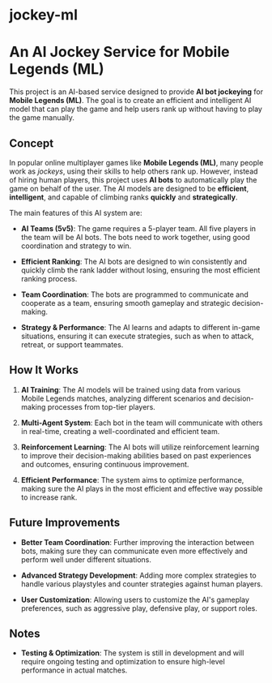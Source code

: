 # jockey-ml

# An AI Jockey Service for Mobile Legends (ML)

This project is an AI-based service designed to provide **AI bot jockeying** for **Mobile Legends (ML)**. The goal is to create an efficient and intelligent AI model that can play the game and help users rank up without having to play the game manually.

## Concept

In popular online multiplayer games like **Mobile Legends (ML)**, many people work as *jockeys*, using their skills to help others rank up. However, instead of hiring human players, this project uses **AI bots** to automatically play the game on behalf of the user. The AI models are designed to be **efficient**, **intelligent**, and capable of climbing ranks **quickly** and **strategically**.

The main features of this AI system are:

- **AI Teams (5v5)**: The game requires a 5-player team. All five players in the team will be AI bots. The bots need to work together, using good coordination and strategy to win.
  
- **Efficient Ranking**: The AI bots are designed to win consistently and quickly climb the rank ladder without losing, ensuring the most efficient ranking process.

- **Team Coordination**: The bots are programmed to communicate and cooperate as a team, ensuring smooth gameplay and strategic decision-making.
  
- **Strategy & Performance**: The AI learns and adapts to different in-game situations, ensuring it can execute strategies, such as when to attack, retreat, or support teammates.

## How It Works

1. **AI Training**: The AI models will be trained using data from various Mobile Legends matches, analyzing different scenarios and decision-making processes from top-tier players.
  
2. **Multi-Agent System**: Each bot in the team will communicate with others in real-time, creating a well-coordinated and efficient team.

3. **Reinforcement Learning**: The AI bots will utilize reinforcement learning to improve their decision-making abilities based on past experiences and outcomes, ensuring continuous improvement.

4. **Efficient Performance**: The system aims to optimize performance, making sure the AI plays in the most efficient and effective way possible to increase rank.

## Future Improvements

- **Better Team Coordination**: Further improving the interaction between bots, making sure they can communicate even more effectively and perform well under different situations.
  
- **Advanced Strategy Development**: Adding more complex strategies to handle various playstyles and counter strategies against human players.

- **User Customization**: Allowing users to customize the AI's gameplay preferences, such as aggressive play, defensive play, or support roles.

## Notes

- **Testing & Optimization**: The system is still in development and will require ongoing testing and optimization to ensure high-level performance in actual matches.
